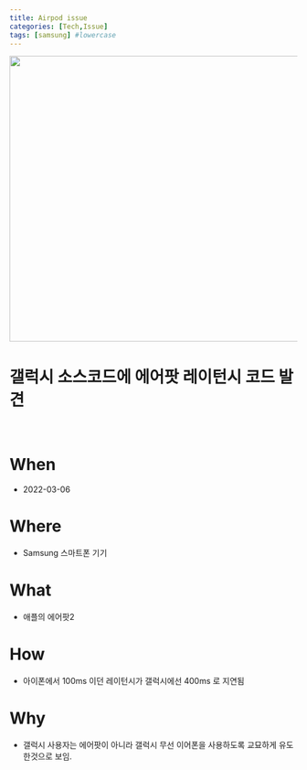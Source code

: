 ```yaml
---
title: Airpod issue
categories: [Tech,Issue]
tags: [samsung] #lowercase    
---
```


<img src="https://user-images.githubusercontent.com/37606666/156920633-eb80dff8-4010-4268-81c5-2fe58d9c6b69.png" width="800" height="500" > 

# 갤럭시 소스코드에 에어팟 레이턴시 코드 발견
 　　　　　　　　　　　　　　　　　　　　
　　　　　　　　　　　　　　　　　　　　　　　　　　　　　　　　　　　
　　　　　　　　　　　　　　　　　　　　　　　　　　　　　　　　　　　





# When 
- 2022-03-06

# Where
- Samsung 스마트폰 기기 

# What
- 애플의 에어팟2

# How
- 아이폰에서 100ms 이던 레이턴시가 갤럭시에선 400ms 로 지연됨

# Why
- 갤럭시 사용자는 에어팟이 아니라 갤럭시 무선 이어폰을 사용하도록 교묘하게 유도한것으로 보임.
